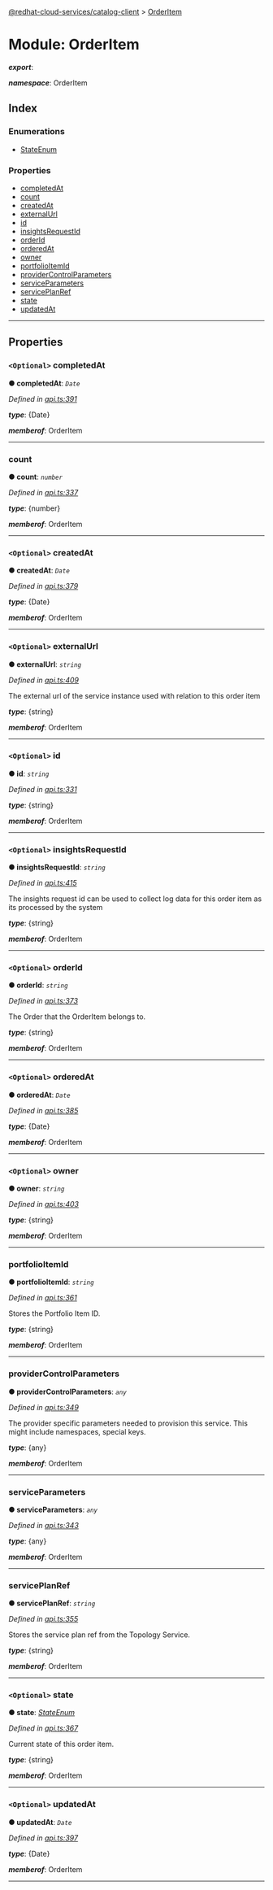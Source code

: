 [@redhat-cloud-services/catalog-client](../README.md) > [OrderItem](../modules/orderitem.md)

# Module: OrderItem

*__export__*: 

*__namespace__*: OrderItem

## Index

### Enumerations

* [StateEnum](../enums/orderitem.stateenum.md)

### Properties

* [completedAt](orderitem.md#completedat)
* [count](orderitem.md#count)
* [createdAt](orderitem.md#createdat)
* [externalUrl](orderitem.md#externalurl)
* [id](orderitem.md#id)
* [insightsRequestId](orderitem.md#insightsrequestid)
* [orderId](orderitem.md#orderid)
* [orderedAt](orderitem.md#orderedat)
* [owner](orderitem.md#owner)
* [portfolioItemId](orderitem.md#portfolioitemid)
* [providerControlParameters](orderitem.md#providercontrolparameters)
* [serviceParameters](orderitem.md#serviceparameters)
* [servicePlanRef](orderitem.md#serviceplanref)
* [state](orderitem.md#state)
* [updatedAt](orderitem.md#updatedat)

---

## Properties

<a id="completedat"></a>

### `<Optional>` completedAt

**● completedAt**: *`Date`*

*Defined in [api.ts:391](https://github.com/RedHatInsights/javascript-clients/blob/master/packages/catalog/api.ts#L391)*

*__type__*: {Date}

*__memberof__*: OrderItem

___
<a id="count"></a>

###  count

**● count**: *`number`*

*Defined in [api.ts:337](https://github.com/RedHatInsights/javascript-clients/blob/master/packages/catalog/api.ts#L337)*

*__type__*: {number}

*__memberof__*: OrderItem

___
<a id="createdat"></a>

### `<Optional>` createdAt

**● createdAt**: *`Date`*

*Defined in [api.ts:379](https://github.com/RedHatInsights/javascript-clients/blob/master/packages/catalog/api.ts#L379)*

*__type__*: {Date}

*__memberof__*: OrderItem

___
<a id="externalurl"></a>

### `<Optional>` externalUrl

**● externalUrl**: *`string`*

*Defined in [api.ts:409](https://github.com/RedHatInsights/javascript-clients/blob/master/packages/catalog/api.ts#L409)*

The external url of the service instance used with relation to this order item

*__type__*: {string}

*__memberof__*: OrderItem

___
<a id="id"></a>

### `<Optional>` id

**● id**: *`string`*

*Defined in [api.ts:331](https://github.com/RedHatInsights/javascript-clients/blob/master/packages/catalog/api.ts#L331)*

*__type__*: {string}

*__memberof__*: OrderItem

___
<a id="insightsrequestid"></a>

### `<Optional>` insightsRequestId

**● insightsRequestId**: *`string`*

*Defined in [api.ts:415](https://github.com/RedHatInsights/javascript-clients/blob/master/packages/catalog/api.ts#L415)*

The insights request id can be used to collect log data for this order item as its processed by the system

*__type__*: {string}

*__memberof__*: OrderItem

___
<a id="orderid"></a>

### `<Optional>` orderId

**● orderId**: *`string`*

*Defined in [api.ts:373](https://github.com/RedHatInsights/javascript-clients/blob/master/packages/catalog/api.ts#L373)*

The Order that the OrderItem belongs to.

*__type__*: {string}

*__memberof__*: OrderItem

___
<a id="orderedat"></a>

### `<Optional>` orderedAt

**● orderedAt**: *`Date`*

*Defined in [api.ts:385](https://github.com/RedHatInsights/javascript-clients/blob/master/packages/catalog/api.ts#L385)*

*__type__*: {Date}

*__memberof__*: OrderItem

___
<a id="owner"></a>

### `<Optional>` owner

**● owner**: *`string`*

*Defined in [api.ts:403](https://github.com/RedHatInsights/javascript-clients/blob/master/packages/catalog/api.ts#L403)*

*__type__*: {string}

*__memberof__*: OrderItem

___
<a id="portfolioitemid"></a>

###  portfolioItemId

**● portfolioItemId**: *`string`*

*Defined in [api.ts:361](https://github.com/RedHatInsights/javascript-clients/blob/master/packages/catalog/api.ts#L361)*

Stores the Portfolio Item ID.

*__type__*: {string}

*__memberof__*: OrderItem

___
<a id="providercontrolparameters"></a>

###  providerControlParameters

**● providerControlParameters**: *`any`*

*Defined in [api.ts:349](https://github.com/RedHatInsights/javascript-clients/blob/master/packages/catalog/api.ts#L349)*

The provider specific parameters needed to provision this service. This might include namespaces, special keys.

*__type__*: {any}

*__memberof__*: OrderItem

___
<a id="serviceparameters"></a>

###  serviceParameters

**● serviceParameters**: *`any`*

*Defined in [api.ts:343](https://github.com/RedHatInsights/javascript-clients/blob/master/packages/catalog/api.ts#L343)*

*__type__*: {any}

*__memberof__*: OrderItem

___
<a id="serviceplanref"></a>

###  servicePlanRef

**● servicePlanRef**: *`string`*

*Defined in [api.ts:355](https://github.com/RedHatInsights/javascript-clients/blob/master/packages/catalog/api.ts#L355)*

Stores the service plan ref from the Topology Service.

*__type__*: {string}

*__memberof__*: OrderItem

___
<a id="state"></a>

### `<Optional>` state

**● state**: *[StateEnum](../enums/orderitem.stateenum.md)*

*Defined in [api.ts:367](https://github.com/RedHatInsights/javascript-clients/blob/master/packages/catalog/api.ts#L367)*

Current state of this order item.

*__type__*: {string}

*__memberof__*: OrderItem

___
<a id="updatedat"></a>

### `<Optional>` updatedAt

**● updatedAt**: *`Date`*

*Defined in [api.ts:397](https://github.com/RedHatInsights/javascript-clients/blob/master/packages/catalog/api.ts#L397)*

*__type__*: {Date}

*__memberof__*: OrderItem

___

